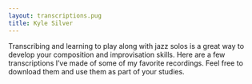 ```yaml
---
layout: transcriptions.pug
title: Kyle Silver
---
```


Transcribing and learning to play along with jazz solos is a great way to develop your composition and improvisation skills. Here are a few transcriptions I&rsquo;ve made of some of my favorite recordings. Feel free to download them and use them as part of your studies.
